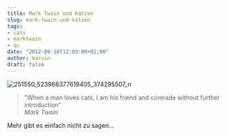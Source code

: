 ```yaml
---
title: Mark Twain und Katzen
slug: mark-twain-und-katzen
tags:
- cats
- marktwain
- qu
date: "2012-09-10T12:09:00+02:00"
author: marvin
draft: false
---
```

![251550_523966377619405_374295507_n](/images/251550_523966377619405_374295507_n.jpg)

> "When a man loves cats, I am his friend and comrade without further
> introduction"  
>  <cite>Mark Twain</cite>

Mehr gibt es einfach nicht zu sagen...